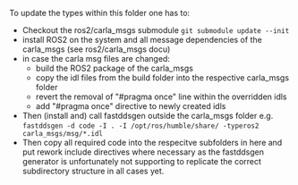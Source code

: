 To update the types within this folder one has to:

  
  * Checkout the ros2/carla_msgs submodule
    ```git submodule update --init```
  * install ROS2 on the system and all message dependencies of the carla_msgs (see ros2/carla_msgs docu)
  * in case the carla msg files are changed:
    - build the ROS2 package of the carla_msgs
    - copy the idl files from the build folder into the respective carla_msgs folder
    - revert the removal of "#pragma once" line within the overridden idls
    - add "#pragma once" directive to newly created idls
  * Then (install and) call fastddsgen outside the carla_msgs folder e.g.
    ```fastddsgen -d code -I . -I /opt/ros/humble/share/ -typeros2 carla_msgs/msg/*.idl```
  * Then copy all required code into the respecitve subfolders in here and put rework include directives where necessary 
    as the fastddsgen generator is unfortunately not supporting to replicate the correct subdirectory structure in all cases yet.


  

